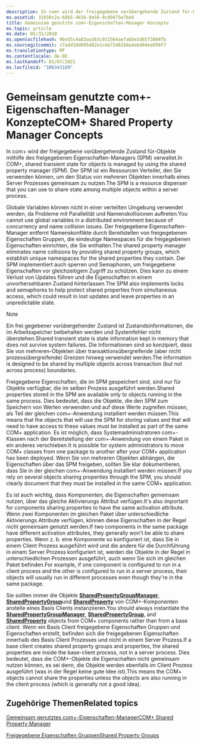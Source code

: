 ```yaml
---
description: In com+ wird der freigegebene vorübergehende Zustand für-Objekte mithilfe des freigegebenen Eigenschaften-Managers (SPM) verwaltet. Der SPM ist ein Ressourcen Verteiler, den Sie verwenden können, um den Status von mehreren Objekten innerhalb eines Server Prozesses gemeinsam zu nutzen.
ms.assetid: 31b50c2a-68b5-4816-9a56-8cd9475e7beb
title: Gemeinsam genutzte com+-Eigenschaften-Manager Konzepte
ms.topic: article
ms.date: 05/31/2018
ms.openlocfilehash: 9be55c4a83aa363c911564aefabbe1d85f3804fb
ms.sourcegitcommit: c7add10d695482e1ceb72d62b8a4ebd84ea050f7
ms.translationtype: MT
ms.contentlocale: de-DE
ms.lasthandoff: 01/07/2021
ms.locfileid: "106343189"
---
```

# <a name="com-shared-property-manager-concepts"></a><span data-ttu-id="79eeb-104">Gemeinsam genutzte com+-Eigenschaften-Manager Konzepte</span><span class="sxs-lookup"><span data-stu-id="79eeb-104">COM+ Shared Property Manager Concepts</span></span>

<span data-ttu-id="79eeb-105">In com+ wird der freigegebene vorübergehende Zustand für-Objekte mithilfe des freigegebenen Eigenschaften-Managers (SPM) verwaltet.</span><span class="sxs-lookup"><span data-stu-id="79eeb-105">In COM+, shared transient state for objects is managed by using the shared property manager (SPM).</span></span> <span data-ttu-id="79eeb-106">Der SPM ist ein Ressourcen Verteiler, den Sie verwenden können, um den Status von mehreren Objekten innerhalb eines Server Prozesses gemeinsam zu nutzen.</span><span class="sxs-lookup"><span data-stu-id="79eeb-106">The SPM is a resource dispenser that you can use to share state among multiple objects within a server process.</span></span>

<span data-ttu-id="79eeb-107">Globale Variablen können nicht in einer verteilten Umgebung verwendet werden, da Probleme mit Parallelität und Namenskollisionen auftreten.</span><span class="sxs-lookup"><span data-stu-id="79eeb-107">You cannot use global variables in a distributed environment because of concurrency and name collision issues.</span></span> <span data-ttu-id="79eeb-108">Der freigegebene Eigenschaften-Manager entfernt Namenskonflikte durch Bereitstellen von freigegebenen Eigenschaften Gruppen, die eindeutige Namespaces für die freigegebenen Eigenschaften einrichten, die Sie enthalten.</span><span class="sxs-lookup"><span data-stu-id="79eeb-108">The shared property manager eliminates name collisions by providing shared property groups, which establish unique namespaces for the shared properties they contain.</span></span> <span data-ttu-id="79eeb-109">Der SPM implementiert auch sperren und Semaphoren, um freigegebene Eigenschaften vor gleichzeitigem Zugriff zu schützen. Dies kann zu einem Verlust von Updates führen und die Eigenschaften in einem unvorhersehbaren Zustand hinterlassen.</span><span class="sxs-lookup"><span data-stu-id="79eeb-109">The SPM also implements locks and semaphores to help protect shared properties from simultaneous access, which could result in lost updates and leave properties in an unpredictable state.</span></span>

> [!Note]  
> <span data-ttu-id="79eeb-110">Ein frei gegebener vorübergehender Zustand ist Zustandsinformationen, die im Arbeitsspeicher beibehalten werden und Systemfehler nicht überstehen.</span><span class="sxs-lookup"><span data-stu-id="79eeb-110">Shared transient state is state information kept in memory that does not survive system failures.</span></span> <span data-ttu-id="79eeb-111">Die Informationen sind so konzipiert, dass Sie von mehreren-Objekten über transaktionsübergreifende (aber nicht prozessübergreifende) Grenzen hinweg verwendet werden.</span><span class="sxs-lookup"><span data-stu-id="79eeb-111">The information is designed to be shared by multiple objects across transaction (but not across process) boundaries.</span></span>

 

<span data-ttu-id="79eeb-112">Freigegebene Eigenschaften, die im SPM gespeichert sind, sind nur für Objekte verfügbar, die im selben Prozess ausgeführt werden.</span><span class="sxs-lookup"><span data-stu-id="79eeb-112">Shared properties stored in the SPM are available only to objects running in the same process.</span></span> <span data-ttu-id="79eeb-113">Dies bedeutet, dass die Objekte, die den SPM zum Speichern von Werten verwenden und auf diese Werte zugreifen müssen, als Teil der gleichen com+-Anwendung installiert werden müssen.</span><span class="sxs-lookup"><span data-stu-id="79eeb-113">This means that the objects that will use the SPM for storing values and that will need to have access to these values must be installed as part of the same COM+ application.</span></span> <span data-ttu-id="79eeb-114">Es ist möglich, dass Systemadministratoren com+-Klassen nach der Bereitstellung der com+-Anwendung von einem Paket in ein anderes verschieben.</span><span class="sxs-lookup"><span data-stu-id="79eeb-114">It is possible for system administrators to move COM+ classes from one package to another after your COM+ application has been deployed.</span></span> <span data-ttu-id="79eeb-115">Wenn Sie von mehreren Objekten abhängen, die Eigenschaften über das SPM freigeben, sollten Sie klar dokumentieren, dass Sie in der gleichen com+-Anwendung installiert werden müssen.</span><span class="sxs-lookup"><span data-stu-id="79eeb-115">If you rely on several objects sharing properties through the SPM, you should clearly document that they must be installed in the same COM+ application.</span></span>

<span data-ttu-id="79eeb-116">Es ist auch wichtig, dass Komponenten, die Eigenschaften gemeinsam nutzen, über das gleiche Aktivierungs Attribut verfügen.</span><span class="sxs-lookup"><span data-stu-id="79eeb-116">It's also important for components sharing properties to have the same activation attribute.</span></span> <span data-ttu-id="79eeb-117">Wenn zwei Komponenten im gleichen Paket über unterschiedliche Aktivierungs Attribute verfügen, können diese Eigenschaften in der Regel nicht gemeinsam genutzt werden.</span><span class="sxs-lookup"><span data-stu-id="79eeb-117">If two components in the same package have different activation attributes, they generally won't be able to share properties.</span></span> <span data-ttu-id="79eeb-118">Wenn z. b. eine Komponente so konfiguriert ist, dass Sie in einem Client Prozess ausgeführt wird und die andere für die Durchführung in einem Server Prozess konfiguriert ist, werden die Objekte in der Regel in unterschiedlichen Prozessen ausgeführt, auch wenn Sie sich im gleichen Paket befinden.</span><span class="sxs-lookup"><span data-stu-id="79eeb-118">For example, if one component is configured to run in a client process and the other is configured to run in a server process, their objects will usually run in different processes even though they're in the same package.</span></span>

<span data-ttu-id="79eeb-119">Sie sollten immer die Objekte [**SharedPropertyGroupManager**](sharedpropertygroupmanager.md), [**SharedPropertyGroup**](sharedpropertygroup.md)und [**SharedProperty**](sharedproperty.md) von COM+-Komponenten anstelle eines Basis Clients instanziieren.</span><span class="sxs-lookup"><span data-stu-id="79eeb-119">You should always instantiate the [**SharedPropertyGroupManager**](sharedpropertygroupmanager.md), [**SharedPropertyGroup**](sharedpropertygroup.md), and [**SharedProperty**](sharedproperty.md) objects from COM+ components rather than from a base client.</span></span> <span data-ttu-id="79eeb-120">Wenn ein Basis Client freigegebene Eigenschaften Gruppen und Eigenschaften erstellt, befinden sich die freigegebenen Eigenschaften innerhalb des Basis Client Prozesses und nicht in einem Server Prozess.</span><span class="sxs-lookup"><span data-stu-id="79eeb-120">If a base client creates shared property groups and properties, the shared properties are inside the base-client process, not in a server process.</span></span> <span data-ttu-id="79eeb-121">Dies bedeutet, dass die COM+-Objekte die Eigenschaften nicht gemeinsam nutzen können, es sei denn, die Objekte werden ebenfalls im Client Prozess ausgeführt (was in der Regel keine gute Idee ist).</span><span class="sxs-lookup"><span data-stu-id="79eeb-121">This means the COM+ objects cannot share the properties unless the objects are also running in the client process (which is generally not a good idea).</span></span>

## <a name="related-topics"></a><span data-ttu-id="79eeb-122">Zugehörige Themen</span><span class="sxs-lookup"><span data-stu-id="79eeb-122">Related topics</span></span>

<dl> <dt>

[<span data-ttu-id="79eeb-123">Gemeinsam genutztes com+-Eigenschaften-Manager</span><span class="sxs-lookup"><span data-stu-id="79eeb-123">COM+ Shared Property Manager</span></span>](com--shared-property-manager.md)
</dt> <dt>

[<span data-ttu-id="79eeb-124">Freigegebene Eigenschaften Gruppen</span><span class="sxs-lookup"><span data-stu-id="79eeb-124">Shared Property Groups</span></span>](shared-property-groups.md)
</dt> </dl>

 

 



